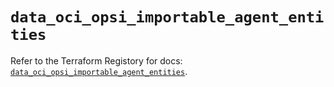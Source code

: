 # `data_oci_opsi_importable_agent_entities`

Refer to the Terraform Registory for docs: [`data_oci_opsi_importable_agent_entities`](https://registry.terraform.io/providers/oracle/oci/6.18.0/docs/data-sources/opsi_importable_agent_entities).
